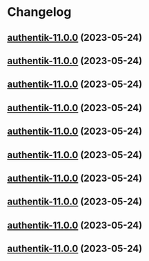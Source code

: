 # Changelog



## [authentik-11.0.0](https://github.com/truecharts/charts/compare/authentik-10.0.46...authentik-11.0.0) (2023-05-24)




## [authentik-11.0.0](https://github.com/truecharts/charts/compare/authentik-10.0.46...authentik-11.0.0) (2023-05-24)




## [authentik-11.0.0](https://github.com/truecharts/charts/compare/authentik-10.0.46...authentik-11.0.0) (2023-05-24)




## [authentik-11.0.0](https://github.com/truecharts/charts/compare/authentik-10.0.46...authentik-11.0.0) (2023-05-24)




## [authentik-11.0.0](https://github.com/truecharts/charts/compare/authentik-10.0.46...authentik-11.0.0) (2023-05-24)




## [authentik-11.0.0](https://github.com/truecharts/charts/compare/authentik-10.0.46...authentik-11.0.0) (2023-05-24)




## [authentik-11.0.0](https://github.com/truecharts/charts/compare/authentik-10.0.46...authentik-11.0.0) (2023-05-24)




## [authentik-11.0.0](https://github.com/truecharts/charts/compare/authentik-10.0.46...authentik-11.0.0) (2023-05-24)




## [authentik-11.0.0](https://github.com/truecharts/charts/compare/authentik-10.0.46...authentik-11.0.0) (2023-05-24)




## [authentik-11.0.0](https://github.com/truecharts/charts/compare/authentik-10.0.46...authentik-11.0.0) (2023-05-24)

